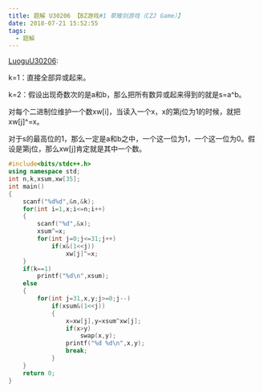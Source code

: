 ```yaml
---
title: 题解 U30206 【BZ游戏#1 草雉剑游戏（CZJ Game）】
date: 2018-07-21 15:52:55	
tags: 
  - 题解
---
```

[LuoguU30206](https://www.luogu.org/problemnew/show/U30206):

k=1：直接全部异或起来。

k=2：假设出现奇数次的是a和b，那么把所有数异或起来得到的就是s=a^b。

对每个二进制位维护一个数xw[i]，当读入一个x，x的第j位为1的时候，就把xw[j]^=x。 

对于s的最高位的1，那么一定是a和b之中，一个这一位为1，一个这一位为0。假设是第j位，那么xw[j]肯定就是其中一个数。

```cpp
#include<bits/stdc++.h>
using namespace std;
int n,k,xsum,xw[35];
int main()
{
    scanf("%d%d",&n,&k);
    for(int i=1,x;i<=n;i++)
    {
        scanf("%d",&x);
        xsum^=x;
        for(int j=0;j<=31;j++)
			if(x&(1<<j))
				xw[j]^=x;
    }
    if(k==1)
		printf("%d\n",xsum);
    else
    {
        for(int j=31,x,y;j>=0;j--)
			if(xsum&(1<<j))
	        {
	            x=xw[j],y=xsum^xw[j];
	            if(x>y)
					swap(x,y);
	            printf("%d %d\n",x,y);
	            break;
	        }
    }
    return 0;
}

```